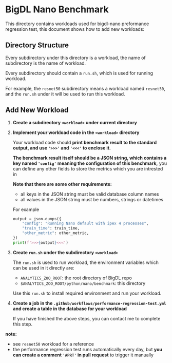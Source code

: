 # BigDL Nano Benchmark

This directory contains workloads used for bigdl-nano preformance regression test, this document shows how to add new workloads:

## Directory Structure

Every subdirectory under this directory is a workload, the name of subdirectory is the name of workload.

Every subdirectory should contain a `run.sh`, which is used for running workload.

For example, the `resnet50` subdirectory means a workload named `resnet50`, and the `run.sh` under it will be used to run this workload.

## Add New Workload

1. **Create a subdirectory `<workload>` under current directory**

2. **Implement your workload code in the `<workload>` directory**

    Your workload code should **print benchmark result to the standard output,
    and use `'>>>'` and `'<<<'` to enclose it.**

    **The benchmark result itself should be a JSON string, which contains a key named `'config'` meaning the configuration of this benchmark,** you can define any other fields to store the metrics which you are intrested in
    
    **Note that there are some other requirements:**
    - all keys in the JSON string must be valid database column names
    - all values in the JSON string must be numbers, strings or datetimes

    For example
    ```python
    output = json.dumps({
        "config": "Running Nano default with ipex 4 processes",
        "train_time": train_time,
        "other_metric": other_metric,
    })
    print(f'>>>{output}<<<')
    ```

3. **Create `run.sh` under the subdirectory `<workload>`**

    The `run.sh` is used to run workload, the environment variables which can be used in it directly are:

    - `ANALYTICS_ZOO_ROOT`: the root directory of BigDL repo
    - `$ANALYTICS_ZOO_ROOT/python/nano/benchmark`: this directory

    Use this `run.sh` to install required environment and run your workload.

4. **Create a job in the `.github/workflows/performance-regression-test.yml` and create a table in the database for your workload**

    If you have finished the above steps, you can contact me to complete this step.


**note:**

- see `resnet50` workload for a reference
- the performance regression test runs automatically every day, but **you can create a comment `'APRT'` in pull request** to trigger it manually
